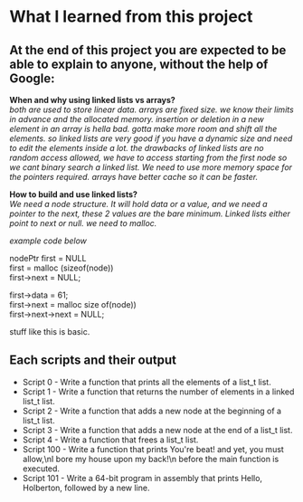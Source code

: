 # What I learned from this project  
At the end of this project you are expected to be able to explain to anyone, without the help of Google:  
---   

**When and why using linked lists vs arrays?**  
*both are used to store linear data. arrays are fixed size. we know their limits in advance and the allocated memory. insertion or deletion in a new element in an array is hella bad. gotta make more room and shift all the elements. so linked lists are very good if you have a dynamic size and need to edit the elements inside a lot. the drawbacks of linked lists are no random access allowed, we have to access starting from the first node so we cant binary search a linked list. We need to use more memory space for the pointers required. arrays have better cache so it can be faster.*  

**How to build and use linked lists?**  
*We need a node structure. It will hold data or a value, and we need a pointer to the next, these 2 values are the bare minimum. Linked lists either point to next or null. we need to malloc.*  

*example code below*    

nodePtr first = NULL  
first = malloc (sizeof(node))  
first->next = NULL;  

first->data = 61;  
first->next = malloc size of(node))  
first->next->next = NULL;  

stuff like this is basic.  


## Each scripts and their output  
* Script 0 - Write a function that prints all the elements of a list_t list.  
* Script 1 - Write a function that returns the number of elements in a linked list_t list.  
* Script 2 - Write a function that adds a new node at the beginning of a list_t list.  
* Script 3 - Write a function that adds a new node at the end of a list_t list.  
* Script 4 - Write a function that frees a list_t list.  
* Script 100 - Write a function that prints You're beat! and yet, you must allow,\nI bore my house upon my back!\n before the main function is executed.  
* Script 101 - Write a 64-bit program in assembly that prints Hello, Holberton, followed by a new line.  
